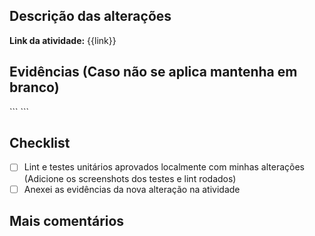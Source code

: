 ## Descrição das alterações

<!-- Descreva suas alterações aqui para comunicar aos reviewers sobre este MR. Se ele corrige um bug ou se é uma nova funcionalidade. -->

**Link da atividade:** {{link}}

## Evidências (Caso não se aplica mantenha em branco)

<!-- Cole abaixo qualquer log relevante - por favor use este bloco de codigo para formatar qualquer coisa que seja dificil de ler. -->

\```
\```

<!-- 📷 Cole sua evidência em imagem abaixo, para auxiliar os mantenedores a entender as suas alterações, Adicione o Antes e Depois e imagens de mobile, se possível. -->

## Checklist

- [ ] Lint e testes unitários aprovados localmente com minhas alterações (Adicione os screenshots dos testes e lint rodados)
- [ ] Anexei as evidências da nova alteração na atividade

## Mais comentários

<!-- Se tiver qualquer comentário a mais para adicionar, ou discutir a solução, considere utilizar esta seção. -->
